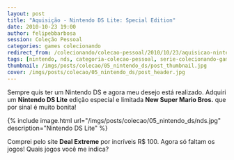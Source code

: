 ```yaml
---
layout: post
title: "Aquisição - Nintendo DS Lite: Special Edition"
date: 2010-10-23 19:00
author: felipebbarbosa
session: Coleção Pessoal
categories: games colecionando
redirect_from: /colecionando/colecao-pessoal/2010/10/23/aquisicao-nintedo-ds-lite.html
tags: [nintendo, nds, categoria-colecao-pessoal, serie-colecionando-games]
thumbnail: /imgs/posts/colecao/05_nintendo_ds/post_thumbnail.jpg
cover: /imgs/posts/colecao/05_nintendo_ds/post_header.jpg
---
```


Sempre quis ter um Nintendo DS e agora meu desejo está realizado. Adquiri um **Nintendo DS Lite** edição especial e limitada **New Super Mario Bros.** que por sinal é muito bonita!

<!--more-->

{% include image.html
    url="/imgs/posts/colecao/05_nintendo_ds/nds.jpg"
    description="Nintendo DS Lite" %}

Comprei pelo site **Deal Extreme** por incríveis R\$ 100. Agora só faltam os jogos! Quais jogos você me indica?
